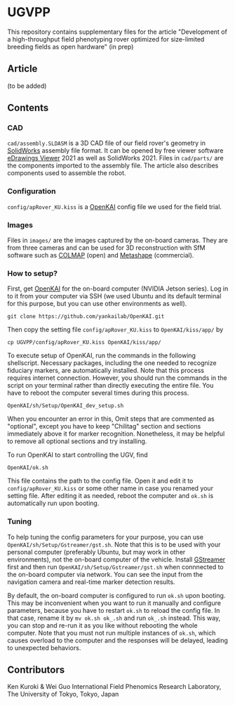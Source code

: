 # UGVPP

This repository contains supplementary files for the article "Development of a high-throughput field phenotyping rover optimized for size-limited breeding fields as open hardware" (in prep)

## Article
(to be added)

## Contents

### CAD
`cad/assembly.SLDASM` is a 3D CAD file of our field rover's geometry in [SolidWorks](https://www.solidworks.com/) assembly file format. It can be opened by free viewer software [eDrawings Viewer](https://www.edrawingsviewer.com/) 2021 as well as SolidWorks 2021. Files in `cad/parts/` are the components imported to the assembly file. The article also describes components used to assemble the robot.

### Configuration
`config/apRover_KU.kiss` is a [OpenKAI](https://github.com/yankailab/OpenKAI) config file we used for the field trial.

### Images
Files in `images/` are the images captured by the on-board cameras. They are from three cameras and can be used for 3D reconstruction with SfM software such as [COLMAP](https://colmap.github.io/) (open) and [Metashape](https://www.agisoft.com/) (commercial).

### How to setup?
First, get [OpenKAI](https://github.com/yankailab/OpenKAI) for the on-board computer (NVIDIA Jetson series). Log in to it from your computer via SSH (we used Ubuntu and its default terminal for this purpose, but you can use other environments as well).

```
git clone https://github.com/yankailab/OpenKAI.git
```

Then copy the setting file `config/apRover_KU.kiss` to `OpenKAI/kiss/app/` by

```
cp UGVPP/config/apRover_KU.kiss OpenKAI/kiss/app/
```

To execute setup of OpenKAI, run the commands in the following shellscript. Necessary packages, including the one needed to recognize fiduciary markers, are automatically installed. Note that this process requires internet connection. However, you should run the commands in the script on your terminal rather than directly executing the entire file. You have to reboot the computer several times during this process.

```
OpenKAI/sh/Setup/OpenKAI_dev_setup.sh
```

When you encounter an error in this, Omit steps that are commented as "optional", except you have to keep "Chilitag" section and sections immediately above it for marker recognition. Nonetheless, it may be helpful to remove all optional sections and try installing.

To run OpenKAI to start controlling the UGV, find

```
OpenKAI/ok.sh
```

This file contains the path to the config file. Open it and edit it to `config/apRover_KU.kiss` or some other name in case you renamed your setting file. After editing it as needed, reboot the computer and `ok.sh` is automatically run upon booting.

### Tuning
To help tuning the config parameters for your purpose, you can use `OpenKAI/sh/Setup/Gstreamer/gst.sh`. Note that this is to be used with your personal computer (preferably Ubuntu, but may work in other environments), not the on-board computer of the vehicle. Install [GStreamer](https://gstreamer.freedesktop.org/) first and then run `OpenKAI/sh/Setup/Gstreamer/gst.sh` when connnected to the on-board computer via network. You can see the input from the navigation camera and real-time marker detection results.

By default, the on-board computer is configured to run `ok.sh` upon booting. This may be inconvenient when you want to run it manually and configure parameters, because you have to restart `ok.sh` to reload the config file. In that case, rename it by `mv ok.sh ok_.sh` and run `ok_.sh` instead. This way, you can stop and re-run it as you like without rebooting the whole computer. Note that you must not run multiple instances of `ok.sh`, which causes overload to the computer and the responses will be delayed, leading to unexpected behaviors.

## Contributors
Ken Kuroki & Wei Guo
International Field Phenomics Research Laboratory, The University of Tokyo, Tokyo, Japan
